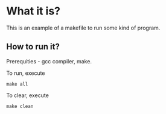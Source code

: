 # What it is?

This is an example of a makefile to run some kind of program.

## How to run it?

Prerequities - gcc compiler, make.

To run, execute

```code
make all
```

To clear, execute

```code
make clean
```
